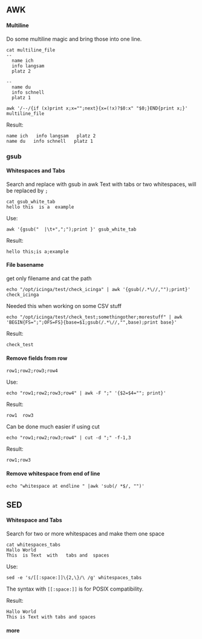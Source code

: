 
## AWK

#### Multiline
Do some multiline magic and bring those into one line.
```
cat multiline_file
--
  name ich
  info langsam
  platz 2

--
  name du
  info schnell
  platz 1
```

```
awk '/--/{if (x)print x;x="";next}{x=(!x)?$0:x" "$0;}END{print x;}' multiline_file
```
Result:
```
name ich   info langsam   platz 2
name du   info schnell   platz 1
```

### gsub
#### Whitespaces and Tabs
Search and replace with gsub in awk
Text with tabs or two whitespaces, will be replaced by `;`
```
cat gsub_white_tab
hello this  is a  example
```
Use:
```
awk '{gsub("  |\t+",";");print }' gsub_white_tab
```
Result:
```
hello this;is a;example
```

#### File basename

get only filename and cat the path
```
echo "/opt/icinga/test/check_icinga" | awk '{gsub(/.*\//,"");print}'
check_icinga
```
Needed this when working on some CSV stuff
```
echo "/opt/icinga/test/check_test;somethingother;morestuff" | awk 'BEGIN{FS=";";OFS=FS}{base=$1;gsub(/.*\//,"",base);print base}'
```
Result:
```
check_test
```
#### Remove fields from row
```
row1;row2;row3;row4
```
Use:
```
echo "row1;row2;row3;row4" | awk -F ";" '{$2=$4=""; print}'
```
Result:
```
row1  row3
```

Can be done much easier if using cut
```
echo "row1;row2;row3;row4" | cut -d ";" -f-1,3
```
Result:
```
row1;row3
```
#### Remove whitespace from end of line
```
echo "whitespace at endline " |awk 'sub(/ *$/, "")'
```

## SED

#### Whitespace and Tabs
Search for two or more whitespaces and make them one space
```
cat whitespaces_tabs
Hallo World
This  is Text  with   tabs and  spaces
```
Use:
```
sed -e 's/[[:space:]]\{2,\}/\ /g' whitespaces_tabs
```
The syntax with `[[:space:]]` is for POSIX compatibility.

Result:
```
Hallo World
This is Text with tabs and spaces
```


#### more
